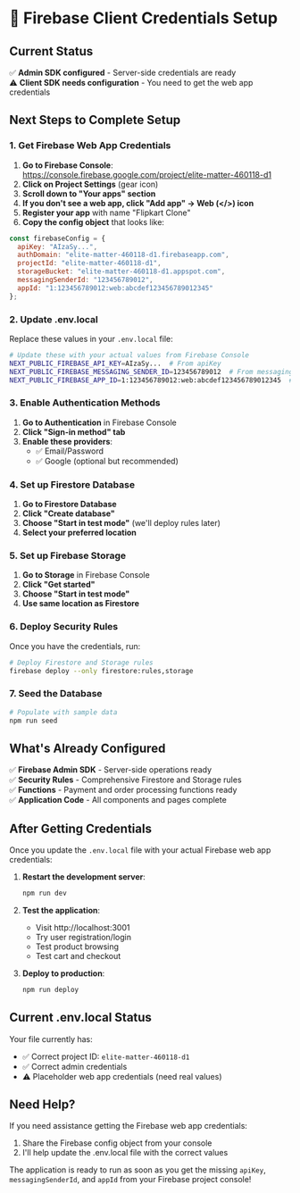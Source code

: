 # 🔑 Firebase Client Credentials Setup

## Current Status
✅ **Admin SDK configured** - Server-side credentials are ready  
⚠️ **Client SDK needs configuration** - You need to get the web app credentials

## Next Steps to Complete Setup

### 1. Get Firebase Web App Credentials

1. **Go to Firebase Console**: https://console.firebase.google.com/project/elite-matter-460118-d1
2. **Click on Project Settings** (gear icon)
3. **Scroll down to "Your apps" section**
4. **If you don't see a web app, click "Add app" → Web (</>) icon**
5. **Register your app** with name "Flipkart Clone"
6. **Copy the config object** that looks like:

```javascript
const firebaseConfig = {
  apiKey: "AIzaSy...",
  authDomain: "elite-matter-460118-d1.firebaseapp.com",
  projectId: "elite-matter-460118-d1",
  storageBucket: "elite-matter-460118-d1.appspot.com",
  messagingSenderId: "123456789012",
  appId: "1:123456789012:web:abcdef123456789012345"
};
```

### 2. Update .env.local

Replace these values in your `.env.local` file:

```bash
# Update these with your actual values from Firebase Console
NEXT_PUBLIC_FIREBASE_API_KEY=AIzaSy...  # From apiKey
NEXT_PUBLIC_FIREBASE_MESSAGING_SENDER_ID=123456789012  # From messagingSenderId  
NEXT_PUBLIC_FIREBASE_APP_ID=1:123456789012:web:abcdef123456789012345  # From appId
```

### 3. Enable Authentication Methods

1. **Go to Authentication** in Firebase Console
2. **Click "Sign-in method" tab**
3. **Enable these providers**:
   - ✅ Email/Password
   - ✅ Google (optional but recommended)

### 4. Set up Firestore Database

1. **Go to Firestore Database**
2. **Click "Create database"**
3. **Choose "Start in test mode"** (we'll deploy rules later)
4. **Select your preferred location**

### 5. Set up Firebase Storage

1. **Go to Storage** in Firebase Console
2. **Click "Get started"**
3. **Choose "Start in test mode"**
4. **Use same location as Firestore**

### 6. Deploy Security Rules

Once you have the credentials, run:

```bash
# Deploy Firestore and Storage rules
firebase deploy --only firestore:rules,storage
```

### 7. Seed the Database

```bash
# Populate with sample data
npm run seed
```

## What's Already Configured

✅ **Firebase Admin SDK** - Server-side operations ready  
✅ **Security Rules** - Comprehensive Firestore and Storage rules  
✅ **Functions** - Payment and order processing functions ready  
✅ **Application Code** - All components and pages complete  

## After Getting Credentials

Once you update the `.env.local` file with your actual Firebase web app credentials:

1. **Restart the development server**:
   ```bash
   npm run dev
   ```

2. **Test the application**:
   - Visit http://localhost:3001
   - Try user registration/login
   - Test product browsing
   - Test cart and checkout

3. **Deploy to production**:
   ```bash
   npm run deploy
   ```

## Current .env.local Status

Your file currently has:
- ✅ Correct project ID: `elite-matter-460118-d1`
- ✅ Correct admin credentials
- ⚠️ Placeholder web app credentials (need real values)

## Need Help?

If you need assistance getting the Firebase web app credentials:
1. Share the Firebase config object from your console
2. I'll help update the .env.local file with the correct values

The application is ready to run as soon as you get the missing `apiKey`, `messagingSenderId`, and `appId` from your Firebase project console!
